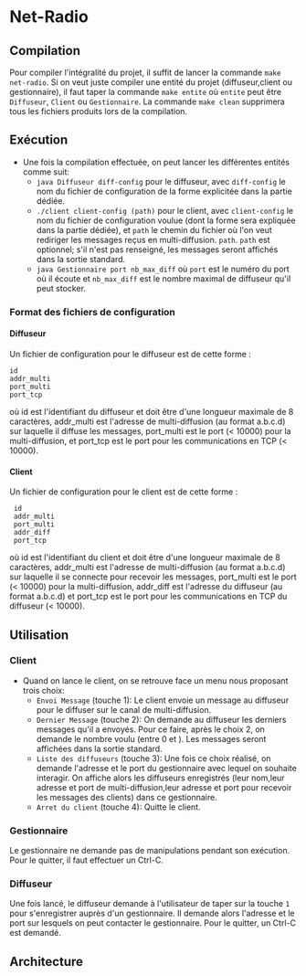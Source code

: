 # Net-Radio
## Compilation
Pour compiler l'intégralité du projet, il suffit de lancer la commande `make net-radio`.
Si on veut juste compiler une entité du projet (diffuseur,client ou gestionnaire),
il faut taper la commande `make entite` où `entite` peut être `Diffuseur`, `Client`
ou `Gestionnaire`.
La commande `make clean` supprimera tous les fichiers produits lors de la compilation.

## Exécution
* Une fois la compilation effectuée, on peut lancer les différentes entités comme suit:
	* `java Diffuseur diff-config` pour le diffuseur, avec `diff-config` le nom du fichier de
configuration de la forme explicitée dans la partie dédiée.
	* `./client client-config (path)` pour le client, avec `client-config` le nom
du fichier de configuration voulue (dont la forme sera expliquée dans la partie dédiée),
et `path` le chemin du fichier où l'on veut rediriger les messages reçus en multi-diffusion.
`path`. `path` est optionnel; s'il n'est pas renseigné, les messages seront affichés
dans la sortie standard.
	* `java Gestionnaire port nb_max_diff` où `port` est le numéro du port où il écoute et
`nb_max_diff` est le nombre maximal de diffuseur qu'il peut stocker.

### Format des fichiers de configuration
#### Diffuseur
Un fichier de configuration pour le diffuseur est de cette forme :
```
id
addr_multi
port_multi
port_tcp
```
où id est l'identifiant du diffuseur et doit être d'une longueur maximale de 8 caractères,
addr_multi est l'adresse de multi-diffusion (au format a.b.c.d) sur laquelle il diffuse les messages, port_multi est le port (< 10000) pour la multi-diffusion, et port_tcp est le port
pour les communications en TCP (< 10000).
#### Client
 Un fichier de configuration pour le client est de cette forme :
```
 id
 addr_multi
 port_multi
 addr_diff
 port_tcp
 ```
 où id est l'identifiant du client et doit être d'une longueur maximale de 8 caractères,
 addr_multi est l'adresse de multi-diffusion (au format a.b.c.d) sur laquelle il se connecte pour recevoir les messages, port_multi est le port (< 10000) pour la multi-diffusion, addr_diff est l'adresse du diffuseur (au format a.b.c.d) et port_tcp est le port
 pour les communications en TCP du diffuseur (< 10000).

## Utilisation
### Client
* Quand on lance le client, on se retrouve face un menu nous proposant trois choix:
	* `Envoi Message` (touche 1): Le client envoie un message au diffuseur pour le diffuser
sur le canal de multi-diffusion.
	* `Dernier Message` (touche 2): On demande au diffuseur les derniers messages qu'il
a envoyés. Pour ce faire, après le choix 2, on demande le nombre voulu (entre 0 et ).
Les messages seront affichées dans la sortie standard.
	* `Liste des diffuseurs` (touche 3): Une fois ce choix réalisé, on demande l'adresse
et le port du gestionnaire avec lequel on souhaite interagir. On affiche alors les
diffuseurs enregistrés (leur nom,leur adresse et port de multi-diffusion,leur adresse et
port pour recevoir les messages des clients) dans ce gestionnaire.
	* `Arret du client` (touche 4): Quitte le client.

### Gestionnaire
Le gestionnaire ne demande pas de manipulations pendant son exécution. Pour le quitter,
il faut effectuer un Ctrl-C.

### Diffuseur
Une fois lancé, le diffuseur demande à l'utilisateur de taper sur la touche `1` pour
s'enregistrer auprès d'un gestionnaire. Il demande alors l'adresse et le port sur lesquels on peut contacter le gestionnaire. Pour le quitter,
un Ctrl-C est demandé.

## Architecture     
